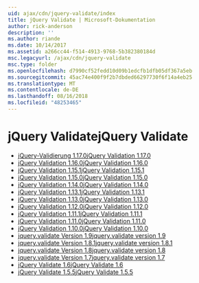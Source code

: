 ```yaml
---
uid: ajax/cdn/jquery-validate/index
title: jQuery Validate | Microsoft-Dokumentation
author: rick-anderson
description: ''
ms.author: riande
ms.date: 10/14/2017
ms.assetid: a266cc44-f514-4913-9768-5b382380184d
msc.legacyurl: /ajax/cdn/jquery-validate
msc.type: folder
ms.openlocfilehash: d7990cf52fedd10d09b1edcfb1dfb05df367a5eb
ms.sourcegitcommit: 45ac74e400f9f2b7dbded66297730f6f14a4eb25
ms.translationtype: MT
ms.contentlocale: de-DE
ms.lasthandoff: 08/16/2018
ms.locfileid: "48253465"
---
```

<a name="jquery-validate"></a><span data-ttu-id="02bbb-102">jQuery Validate</span><span class="sxs-lookup"><span data-stu-id="02bbb-102">jQuery Validate</span></span>
====================
- [<span data-ttu-id="02bbb-103">jQuery-Validierung 1.17.0</span><span class="sxs-lookup"><span data-stu-id="02bbb-103">jQuery Validation 1.17.0</span></span>](cdnjqueryvalidate1170.md)
- [<span data-ttu-id="02bbb-104">jQuery Validation 1.16.0</span><span class="sxs-lookup"><span data-stu-id="02bbb-104">jQuery Validation 1.16.0</span></span>](cdnjqueryvalidate1160.md)
- [<span data-ttu-id="02bbb-105">jQuery Validation 1.15.1</span><span class="sxs-lookup"><span data-stu-id="02bbb-105">jQuery Validation 1.15.1</span></span>](cdnjqueryvalidate1151.md)
- [<span data-ttu-id="02bbb-106">jQuery Validation 1.15.0</span><span class="sxs-lookup"><span data-stu-id="02bbb-106">jQuery Validation 1.15.0</span></span>](cdnjqueryvalidate1150.md)
- [<span data-ttu-id="02bbb-107">jQuery Validation 1.14.0</span><span class="sxs-lookup"><span data-stu-id="02bbb-107">jQuery Validation 1.14.0</span></span>](cdnjqueryvalidate1140.md)
- [<span data-ttu-id="02bbb-108">jQuery Validation 1.13.1</span><span class="sxs-lookup"><span data-stu-id="02bbb-108">jQuery Validation 1.13.1</span></span>](cdnjqueryvalidate1131.md)
- [<span data-ttu-id="02bbb-109">jQuery Validation 1.13.0</span><span class="sxs-lookup"><span data-stu-id="02bbb-109">jQuery Validation 1.13.0</span></span>](cdnjqueryvalidate1130.md)
- [<span data-ttu-id="02bbb-110">jQuery Validation 1.12.0</span><span class="sxs-lookup"><span data-stu-id="02bbb-110">jQuery Validation 1.12.0</span></span>](cdnjqueryvalidate1120.md)
- [<span data-ttu-id="02bbb-111">jQuery Validation 1.11.1</span><span class="sxs-lookup"><span data-stu-id="02bbb-111">jQuery Validation 1.11.1</span></span>](cdnjqueryvalidate1111.md)
- [<span data-ttu-id="02bbb-112">jQuery Validation 1.11.0</span><span class="sxs-lookup"><span data-stu-id="02bbb-112">jQuery Validation 1.11.0</span></span>](cdnjqueryvalidate111.md)
- [<span data-ttu-id="02bbb-113">jQuery Validation 1.10.0</span><span class="sxs-lookup"><span data-stu-id="02bbb-113">jQuery Validation 1.10.0</span></span>](cdnjqueryvalidate110.md)
- [<span data-ttu-id="02bbb-114">jquery.validate Version 1.9</span><span class="sxs-lookup"><span data-stu-id="02bbb-114">jquery.validate version 1.9</span></span>](cdnjqueryvalidate19.md)
- [<span data-ttu-id="02bbb-115">jquery.validate Version 1.8.1</span><span class="sxs-lookup"><span data-stu-id="02bbb-115">jquery.validate version 1.8.1</span></span>](cdnjqueryvalidate181.md)
- [<span data-ttu-id="02bbb-116">jquery.validate Version 1.8</span><span class="sxs-lookup"><span data-stu-id="02bbb-116">jquery.validate version 1.8</span></span>](cdnjqueryvalidate18.md)
- [<span data-ttu-id="02bbb-117">jquery.validate Version 1.7</span><span class="sxs-lookup"><span data-stu-id="02bbb-117">jquery.validate version 1.7</span></span>](cdnjqueryvalidate17.md)
- [<span data-ttu-id="02bbb-118">jQuery Validate 1.6</span><span class="sxs-lookup"><span data-stu-id="02bbb-118">jQuery Validate 1.6</span></span>](cdnjqueryvalidate16.md)
- [<span data-ttu-id="02bbb-119">jQuery Validate 1.5.5</span><span class="sxs-lookup"><span data-stu-id="02bbb-119">jQuery Validate 1.5.5</span></span>](cdnjqueryvalidate155.md)
